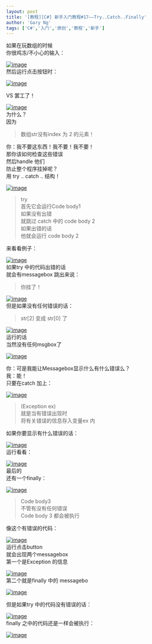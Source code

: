 ```yaml
---
layout: post
title: '[教程][C#] 新手入门教程#17——Try..Catch..Finally'
author: 'Gary Ng'
tags: ['C#','入门','原创','教程','新手']
---
```


如果在玩数组的时候  
 你很鸡冻/不小心的输入：  

[![image](http://lh6.ggpht.com/-h3JYDUOGo28/Uo72ANDrczI/AAAAAAAAGPY/4Ny5C6Yd_wA/image_thumb.png?imgmax=800 "image")](http://lh6.ggpht.com/-PyKs7ICmdRY/Uo71_Yi2ysI/AAAAAAAAGPQ/0Yw1P0vKIgI/s1600-h/image%25255B2%25255D.png)  
 然后运行点击按钮时：  

[![image](http://lh6.ggpht.com/-cdbCZgNaZcU/Uo72BjH51sI/AAAAAAAAGPo/9sR8_Nb-tIc/image_thumb%25255B1%25255D.png?imgmax=800 "image")](http://lh4.ggpht.com/-0rXShI8UPbI/Uo72A2z68QI/AAAAAAAAGPg/Ehr-5gRfDPY/s1600-h/image%25255B5%25255D.png)  
  
 VS 罢工了！  
<!-- More -->  
[![image](http://lh6.ggpht.com/-La06guqOpC4/Uo72DFC7lRI/AAAAAAAAGP0/TA533iz6PVM/image_thumb%25255B2%25255D.png?imgmax=800 "image")](http://lh3.ggpht.com/-oZF5S4lAHhc/Uo72CRDbx1I/AAAAAAAAGPw/RFj3-pbWzEc/s1600-h/image%25255B8%25255D.png)  
 为什么？  
 因为  

> 数组str没有index 为 2 的元素！

  
 你：我不要这东西！我不要！我不要！  
 那你该如何检查这些错误  
 然后handle 他们  
 防止整个程序挂掉呢？  
 用 try .. catch .. 结构！  

[![image](http://lh5.ggpht.com/-QncuD7xT_hc/Uo72ET65JLI/AAAAAAAAGQI/Gc2xRSMnYCM/image_thumb%25255B5%25255D.png?imgmax=800 "image")](http://lh4.ggpht.com/-skbQgf_no6A/Uo72Dvu_9nI/AAAAAAAAGQA/ttREVmJV1S8/s1600-h/image%25255B17%25255D.png)  

> try  
>  首先它会运行Code body1  
>  如果没有出错  
>  就跳过 catch 中的 code body 2  
>  如果出错的话  
>  他就会运行 code body 2

来看看例子：  

[![image](http://lh4.ggpht.com/-7XT0pF1vIh0/Uo72Ft3_7iI/AAAAAAAAGQY/biO77JgtACI/image_thumb%25255B6%25255D.png?imgmax=800 "image")](http://lh5.ggpht.com/-TQTVRwI9DZg/Uo72FPne3kI/AAAAAAAAGQM/JKE4OPMnEeI/s1600-h/image%25255B20%25255D.png)  
 如果try 中的代码出错的话  
 就会有messagebox 跳出来说：  

> 你挂了！

[![image](http://lh6.ggpht.com/-zWm8-GdBI8I/Uo72HPlTEII/AAAAAAAAGQo/kNCgbJGBHlg/image_thumb%25255B8%25255D.png?imgmax=800 "image")](http://lh3.ggpht.com/-7aL45iVHbd0/Uo72GaGPbYI/AAAAAAAAGQg/8loW78cNgqY/s1600-h/image%25255B26%25255D.png)  
 但是如果没有任何错误的话：  

> str[2] 变成 str[0] 了

[![image](http://lh4.ggpht.com/-7LRFBZfNe4Y/Uo72IZJA46I/AAAAAAAAGQ0/mXz51E28GVs/image_thumb%25255B9%25255D.png?imgmax=800 "image")](http://lh3.ggpht.com/-WQtlIaAFo40/Uo72Hm9qMKI/AAAAAAAAGQw/mlgpgZNvmac/s1600-h/image%25255B29%25255D.png)  
 运行的话  
 当然没有任何msgbox了  

[![image](http://lh4.ggpht.com/-1kDsVs1_kX4/Uo72J-ky5HI/AAAAAAAAGRI/LqD7P9sfckA/image_thumb%25255B10%25255D.png?imgmax=800 "image")](http://lh5.ggpht.com/-oNb07nX7HX0/Uo72I9WzlYI/AAAAAAAAGRA/yCoTB1IJjlc/s1600-h/image%25255B32%25255D.png)  
  
 你：可是我能让Messagebox显示什么有什么错误么？  
 我：能！  
 只要在catch 加上：  

[![image](http://lh4.ggpht.com/-OK3WPBcO1aE/Uo72LNkxf7I/AAAAAAAAGRU/fv3nCGpZydA/image_thumb%25255B13%25255D.png?imgmax=800 "image")](http://lh6.ggpht.com/-POTcYUjJSA0/Uo72KujNNrI/AAAAAAAAGRQ/ufRxLqNjm4s/s1600-h/image%25255B41%25255D.png)  

> (Exception ex)  
>  就是当有错误出现时  
>  将有关错误的信息存入变量ex 内

如果你要显示有什么错误的话：  

[![image](http://lh6.ggpht.com/-WVU1arCiT_I/Uo72MdY6hfI/AAAAAAAAGRo/VE9qkjkbV8s/image_thumb%25255B14%25255D.png?imgmax=800 "image")](http://lh4.ggpht.com/-ZRdFn6IWA2k/Uo72LmkLhiI/AAAAAAAAGRg/11tRrPxr9Nw/s1600-h/image%25255B44%25255D.png)  
 运行看看：  

[![image](http://lh4.ggpht.com/-GsDr0rcT348/Uo72N9eS_kI/AAAAAAAAGR4/LTPPYirz6kE/image_thumb%25255B15%25255D.png?imgmax=800 "image")](http://lh5.ggpht.com/-udFSOr6fuNc/Uo72M9Qn3SI/AAAAAAAAGRw/bnphh1BgIow/s1600-h/image%25255B47%25255D.png)  
 最后的  
 还有一个finally：  

[![image](http://lh5.ggpht.com/-pOBHGGEFJo4/Uo72PF0SO_I/AAAAAAAAGSI/Wq8pkAmy0ys/image_thumb%25255B17%25255D.png?imgmax=800 "image")](http://lh6.ggpht.com/-cL2zI3_-mzM/Uo72Ogshz9I/AAAAAAAAGR8/AdWfx4Vb9vQ/s1600-h/image%25255B53%25255D.png)  

> Code body3  
>  不管有没有任何错误  
>  Code body 3 都会被执行

像这个有错误的代码：  

[![image](http://lh3.ggpht.com/-xmRKMBe9dBU/Uo72QZ0r4KI/AAAAAAAAGSY/cdw7eUPVKZs/image_thumb%25255B18%25255D.png?imgmax=800 "image")](http://lh6.ggpht.com/-LzI0wt0mOEw/Uo72P_WMWHI/AAAAAAAAGSQ/HY2VJuDItzo/s1600-h/image%25255B56%25255D.png)  
 运行点击button  
 就会出现两个messagebox  
 第一个是Exception 的信息  

[![image](http://lh6.ggpht.com/-WUM6jYiCtx0/Uo72R68AJvI/AAAAAAAAGSo/291Mc0xdE20/image_thumb%25255B19%25255D.png?imgmax=800 "image")](http://lh5.ggpht.com/-jEJ7VyQfyV8/Uo72RKM-1_I/AAAAAAAAGSg/JMxU46dDS_c/s1600-h/image%25255B59%25255D.png)  
 第二个就是finally 中的 messagebo  

[![image](http://lh5.ggpht.com/-X0sMglfdqu4/Uo72TAD6XYI/AAAAAAAAGS4/hQIXK1ZyfsU/image_thumb%25255B20%25255D.png?imgmax=800 "image")](http://lh6.ggpht.com/-zi1knnBTpRk/Uo72Sj0tT6I/AAAAAAAAGSw/1ZFCtfSwqx0/s1600-h/image%25255B62%25255D.png)  
  
 但是如果try 中的代码没有错误的话：  

[![image](http://lh6.ggpht.com/-0G2DeOj2N_4/Uo72Utyl4lI/AAAAAAAAGTI/lOcX1y8bdc0/image_thumb%25255B21%25255D.png?imgmax=800 "image")](http://lh3.ggpht.com/-MX-6NeHBnWU/Uo72T8JdUrI/AAAAAAAAGTA/Dy-6DqrPfqM/s1600-h/image%25255B65%25255D.png)  
 finally 之中的代码还是一样会被执行：  

[![image](http://lh4.ggpht.com/-iipALVVbAFQ/Uo72WCfVFFI/AAAAAAAAGTY/WC6G4msY5fQ/image_thumb%25255B22%25255D.png?imgmax=800 "image")](http://lh3.ggpht.com/-O4IQvs2xOrk/Uo72VfWDDxI/AAAAAAAAGTQ/eCZDDeumZQQ/s1600-h/image%25255B68%25255D.png)


